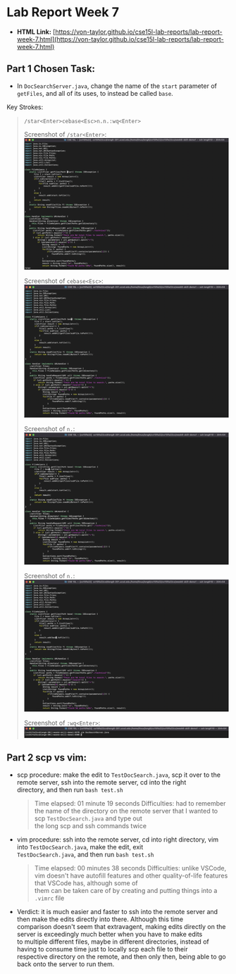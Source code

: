 # Lab Report Week 7
- **HTML Link:** [https://von-taylor.github.io/cse15l-lab-reports/lab-report-week-7.html](https://von-taylor.github.io/cse15l-lab-reports/lab-report-week-7.html)

## Part 1 Chosen Task:
- In `DocSearchServer.java`, change the name of the `start` parameter of `getFiles`, and all of its uses, to instead be called `base`.

Key Strokes:
  > `/star<Enter>cebase<Esc>n.n.:wq<Enter>`
  >
  > Screenshot of `/star<Enter>`:
  > ![1](Week-7-Lab-Report-Pics/1.jpg)
  > 
  > Screenshot of `cebase<Esc>`:
  > ![2](Week-7-Lab-Report-Pics/2.jpg)
  > 
  > Screenshot of `n.`:
  > ![3](Week-7-Lab-Report-Pics/3.jpg)
  > 
  > Screenshot of `n.`:
  > ![4](Week-7-Lab-Report-Pics/4.jpg)
  > 
  > Screenshot of `:wq<Enter>`:
  > ![5](Week-7-Lab-Report-Pics/5.jpg)

## Part 2 scp vs vim:
- scp procedure: make the edit to `TestDocSearch.java`, scp it over to the remote server, ssh into the remote server, cd into the right\
directory, and then run `bash test.sh`
  > Time elapsed: 01 minute 19 seconds
  > Difficulties: had to remember the name of the directory on the remote server that I wanted to scp `TestDocSearch.java` and type out\
  the long scp and ssh commands twice

- vim procedure: ssh into the remote server, cd into right directory, vim into `TestDocSearch.java`, make the edit, exit\
`TestDocSearch.java`, and then run `bash test.sh`
  > Time elapsed: 00 minutes 38 seconds
  > Difficulties: unlike VSCode, vim doesn't have autofill features and other quality-of-life features that VSCode has, although some of\
  them can be taken care of by creating and putting things into a `.vimrc` file

- Verdict: it is much easier and faster to ssh into the remote server and then make the edits directly into there. Although this time\
comparison doesn't seem that extravagent, making edits directly on the server is exceedingly much better when you have to make edits\
to multiple different files, maybe in different directories, instead of having to consume time just to locally scp each file to their\
respective directory on the remote, and then only then, being able to go back onto the server to run them.
